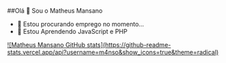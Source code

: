 ##Olá 👋 Sou o Matheus Mansano

- 🔭 Estou procurando emprego no momento...
- 🌱 Estou Aprendendo JavaScript e PHP
<div>
  <a href
  <img align-"center" alt-"Math-gif" src"https://clubedosgeeks.com.br/wp-content/uploads/2016/01/funcionou.gif
     
  <div>
  ![Matheus Mansano GitHub stats](https://github-readme-stats.vercel.app/api?username=m4nso&show_icons=true&theme=radical)

